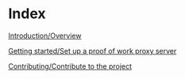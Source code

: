 # Index

[Introduction/Overview](/overview.md)

[Getting started/Set up a proof of work proxy server](/getting-started/set-up-pow-proxy.md)

[Contributing/Contribute to the project](/contribute.md)